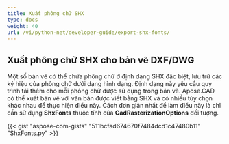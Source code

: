 ```yaml
---
title: Xuất phông chữ SHX
type: docs
weight: 40
url: /vi/python-net/developer-guide/export-shx-fonts/
---
```


## **Xuất phông chữ SHX cho bản vẽ DXF/DWG**

Một số bản vẽ có thể chứa phông chữ ở định dạng SHX đặc biệt, lưu trữ các ký hiệu của phông chữ dưới dạng hình dạng. Định dạng này yêu cầu quy trình tải thêm cho mỗi phông chữ được sử dụng trong bản vẽ. Apose.CAD có thể xuất bản vẽ với văn bản được viết bằng SHX và có nhiều tùy chọn khác nhau để thực hiện điều này. Cách đơn giản nhất để làm điều này là chỉ cần sử dụng 
**ShxFonts** thuộc tính của
**CadRasterizationOptions** đối tượng.

{{< gist "aspose-com-gists" "511bcfad674670f7484dcd1c47480b11" "ShxFonts.py" >}}
